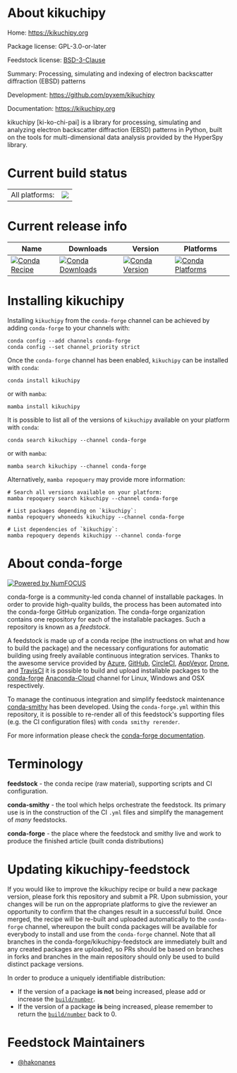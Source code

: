 About kikuchipy
===============

Home: https://kikuchipy.org

Package license: GPL-3.0-or-later

Feedstock license: [BSD-3-Clause](https://github.com/conda-forge/kikuchipy-feedstock/blob/main/LICENSE.txt)

Summary: Processing, simulating and indexing of electron backscatter diffraction
(EBSD) patterns


Development: https://github.com/pyxem/kikuchipy

Documentation: https://kikuchipy.org

kikuchipy [ki-ko-chi-pai] is a library for processing, simulating
and analyzing electron backscatter diffraction (EBSD) patterns in
Python, built on the tools for multi-dimensional data analysis
provided by the HyperSpy library.


Current build status
====================


<table><tr><td>All platforms:</td>
    <td>
      <a href="https://dev.azure.com/conda-forge/feedstock-builds/_build/latest?definitionId=8819&branchName=main">
        <img src="https://dev.azure.com/conda-forge/feedstock-builds/_apis/build/status/kikuchipy-feedstock?branchName=main">
      </a>
    </td>
  </tr>
</table>

Current release info
====================

| Name | Downloads | Version | Platforms |
| --- | --- | --- | --- |
| [![Conda Recipe](https://img.shields.io/badge/recipe-kikuchipy-green.svg)](https://anaconda.org/conda-forge/kikuchipy) | [![Conda Downloads](https://img.shields.io/conda/dn/conda-forge/kikuchipy.svg)](https://anaconda.org/conda-forge/kikuchipy) | [![Conda Version](https://img.shields.io/conda/vn/conda-forge/kikuchipy.svg)](https://anaconda.org/conda-forge/kikuchipy) | [![Conda Platforms](https://img.shields.io/conda/pn/conda-forge/kikuchipy.svg)](https://anaconda.org/conda-forge/kikuchipy) |

Installing kikuchipy
====================

Installing `kikuchipy` from the `conda-forge` channel can be achieved by adding `conda-forge` to your channels with:

```
conda config --add channels conda-forge
conda config --set channel_priority strict
```

Once the `conda-forge` channel has been enabled, `kikuchipy` can be installed with `conda`:

```
conda install kikuchipy
```

or with `mamba`:

```
mamba install kikuchipy
```

It is possible to list all of the versions of `kikuchipy` available on your platform with `conda`:

```
conda search kikuchipy --channel conda-forge
```

or with `mamba`:

```
mamba search kikuchipy --channel conda-forge
```

Alternatively, `mamba repoquery` may provide more information:

```
# Search all versions available on your platform:
mamba repoquery search kikuchipy --channel conda-forge

# List packages depending on `kikuchipy`:
mamba repoquery whoneeds kikuchipy --channel conda-forge

# List dependencies of `kikuchipy`:
mamba repoquery depends kikuchipy --channel conda-forge
```


About conda-forge
=================

[![Powered by
NumFOCUS](https://img.shields.io/badge/powered%20by-NumFOCUS-orange.svg?style=flat&colorA=E1523D&colorB=007D8A)](https://numfocus.org)

conda-forge is a community-led conda channel of installable packages.
In order to provide high-quality builds, the process has been automated into the
conda-forge GitHub organization. The conda-forge organization contains one repository
for each of the installable packages. Such a repository is known as a *feedstock*.

A feedstock is made up of a conda recipe (the instructions on what and how to build
the package) and the necessary configurations for automatic building using freely
available continuous integration services. Thanks to the awesome service provided by
[Azure](https://azure.microsoft.com/en-us/services/devops/), [GitHub](https://github.com/),
[CircleCI](https://circleci.com/), [AppVeyor](https://www.appveyor.com/),
[Drone](https://cloud.drone.io/welcome), and [TravisCI](https://travis-ci.com/)
it is possible to build and upload installable packages to the
[conda-forge](https://anaconda.org/conda-forge) [Anaconda-Cloud](https://anaconda.org/)
channel for Linux, Windows and OSX respectively.

To manage the continuous integration and simplify feedstock maintenance
[conda-smithy](https://github.com/conda-forge/conda-smithy) has been developed.
Using the ``conda-forge.yml`` within this repository, it is possible to re-render all of
this feedstock's supporting files (e.g. the CI configuration files) with ``conda smithy rerender``.

For more information please check the [conda-forge documentation](https://conda-forge.org/docs/).

Terminology
===========

**feedstock** - the conda recipe (raw material), supporting scripts and CI configuration.

**conda-smithy** - the tool which helps orchestrate the feedstock.
                   Its primary use is in the construction of the CI ``.yml`` files
                   and simplify the management of *many* feedstocks.

**conda-forge** - the place where the feedstock and smithy live and work to
                  produce the finished article (built conda distributions)


Updating kikuchipy-feedstock
============================

If you would like to improve the kikuchipy recipe or build a new
package version, please fork this repository and submit a PR. Upon submission,
your changes will be run on the appropriate platforms to give the reviewer an
opportunity to confirm that the changes result in a successful build. Once
merged, the recipe will be re-built and uploaded automatically to the
`conda-forge` channel, whereupon the built conda packages will be available for
everybody to install and use from the `conda-forge` channel.
Note that all branches in the conda-forge/kikuchipy-feedstock are
immediately built and any created packages are uploaded, so PRs should be based
on branches in forks and branches in the main repository should only be used to
build distinct package versions.

In order to produce a uniquely identifiable distribution:
 * If the version of a package **is not** being increased, please add or increase
   the [``build/number``](https://docs.conda.io/projects/conda-build/en/latest/resources/define-metadata.html#build-number-and-string).
 * If the version of a package **is** being increased, please remember to return
   the [``build/number``](https://docs.conda.io/projects/conda-build/en/latest/resources/define-metadata.html#build-number-and-string)
   back to 0.

Feedstock Maintainers
=====================

* [@hakonanes](https://github.com/hakonanes/)

